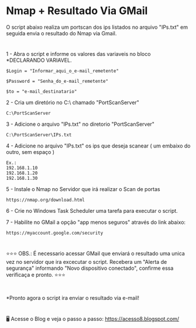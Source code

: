 # Nmap + Resultado Via GMail


O script abaixo realiza um portscan dos ips listados no arquivo "IPs.txt" em seguida envia o resultado do Nmap via Gmail. 

#

1 - Abra o script e informe os valores das variaveis no bloco *DECLARANDO VARIAVEL.

    $Login = "Informar_aqui_o_e-mail_remetente"

    $Password = "Senha_do_e-mail_remetente"

    $to = "e-mail_destinatario"

2 - Cria um diretório no C:\ chamado "PortScanServer"

    C:\PortScanServer

3 - Adicione o arquivo "IPs.txt" no diretorio "PortScanServer"  

    C:\PortScanServer\IPs.txt

4 - Adicione no arquivo "IPs.txt" os ips que deseja scanear ( um embaixo do outro, sem espaço ) 
    
    Ex.:
    192.168.1.10
    192.168.1.20
    192.168.1.30
    
5 - Instale o Nmap no Servidor que irá realizar o Scan de portas

    https://nmap.org/download.html

6 - Crie no Windows Task Scheduler uma tarefa para executar o script.

7 - Habilite no GMail a opção "app menos seguros" através do link abaixo:

    https://myaccount.google.com/security

#
⭐⭐⭐ OBS.: É necessario acessar GMail que enviará o resultado uma unica vez no servidor que ira excecutar o script. Recebera um "Alerta de segurança" informando "Novo dispositivo conectado", confirme essa verificaça e pronto. ⭐⭐⭐
#
 
*Pronto agora o script ira enviar o resultado via e-mail!
#
🖥️ Acesse o Blog e veja o passo a passo: 
https://acesso8.blogspot.com/
